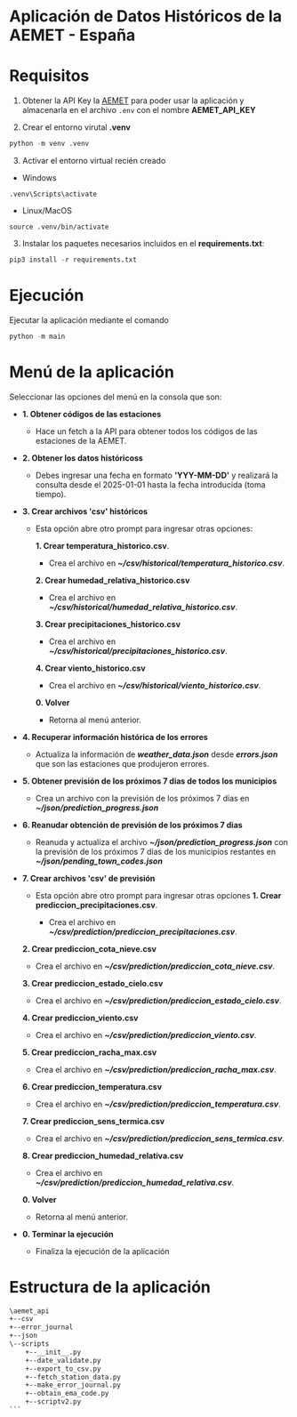 # Aplicación de Datos Históricos de la AEMET - España

# Requisitos
1. Obtener la API Key la [AEMET](https://opendata.aemet.es/centrodedescargas/altaUsuario) para poder usar la aplicación y almacenarla en el archivo ```.env``` con el nombre **AEMET_API_KEY**

2. Crear el entorno virutal **.venv**
```python
python -m venv .venv
```

3. Activar el entorno virtual recién creado
- Windows
```
.venv\Scripts\activate
```

- Linux/MacOS
```
source .venv/bin/activate
```

3. Instalar los paquetes necesarios incluidos en el **requirements.txt**:

```python
pip3 install -r requirements.txt
```

# Ejecución
Ejecutar la aplicación mediante el comando

```python 
python -m main
```

# Menú de la aplicación
Seleccionar las opciones del menú en la consola que son:

- **1. Obtener códigos de las estaciones**
  - Hace un fetch a la API para obtener todos los códigos de las estaciones de la AEMET.
- **2. Obtener los datos históricoss**
  - Debes ingresar una fecha en formato **'YYY-MM-DD'** y realizará la consulta desde el 2025-01-01 hasta la fecha introducida (toma tiempo).

- **3. Crear archivos 'csv' históricos**

  - Esta opción abre otro prompt para ingresar otras opciones:

    **1. Crear temperatura_historico.csv**.

      - Crea el archivo en ***~/csv/historical/temperatura_historico.csv***.

    **2. Crear humedad_relativa_historico.csv**

      - Crea el archivo en ***~/csv/historical/humedad_relativa_historico.csv***.

    **3. Crear precipitaciones_historico.csv**

      - Crea el archivo en ***~/csv/historical/precipitaciones_historico.csv***.

    **4. Crear viento_historico.csv**

      - Crea el archivo en ***~/csv/historical/viento_historico.csv***.

    **0. Volver**

      - Retorna al menú anterior.

- **4. Recuperar información histórica de los errores**

  - Actualiza la información de ***weather_data.json*** desde ***errors.json*** que son las estaciones que produjeron errores.

- **5. Obtener previsión de los próximos 7 dias de todos los municipios**
  - Crea un archivo con la previsión de los próximos 7 días en ***~/json/prediction_progress.json***

- **6. Reanudar obtención de previsión de los próximos 7 dias**
  - Reanuda y actualiza el archivo ***~/json/prediction_progress.json*** con la previsión de los próximos 7 días de los municipios restantes en ***~/json/pending_town_codes.json***

- **7. Crear archivos 'csv' de previsión**

  - Esta opción abre otro prompt para ingresar otras opciones
  **1. Crear prediccion_precipitaciones.csv**.

    - Crea el archivo en ***~/csv/prediction/prediccion_precipitaciones.csv***.

  **2. Crear prediccion_cota_nieve.csv**

    - Crea el archivo en ***~/csv/prediction/prediccion_cota_nieve.csv***.

  **3. Crear prediccion_estado_cielo.csv**

    - Crea el archivo en ***~/csv/prediction/prediccion_estado_cielo.csv***.

  **4. Crear prediccion_viento.csv**

    - Crea el archivo en ***~/csv/prediction/prediccion_viento.csv***.
  
  **5. Crear prediccion_racha_max.csv**

    - Crea el archivo en ***~/csv/prediction/prediccion_racha_max.csv***.

  **6. Crear prediccion_temperatura.csv**

    - Crea el archivo en ***~/csv/prediction/prediccion_temperatura.csv***.

  **7. Crear prediccion_sens_termica.csv**

    - Crea el archivo en ***~/csv/prediction/prediccion_sens_termica.csv***.

  **8. Crear prediccion_humedad_relativa.csv**

    - Crea el archivo en ***~/csv/prediction/prediccion_humedad_relativa.csv***.

  **0. Volver**

    - Retorna al menú anterior.

- **0. Terminar la ejecución**
  - Finaliza la ejecución de la aplicación

# Estructura de la aplicación
````txt
\aemet_api
+--csv
+--error_journal
+--json
\--scripts
    +--__init__.py
    +--date_validate.py
    +--export_to_csv.py
    +--fetch_station_data.py
    +--make_error_journal.py
    +--obtain_ema_code.py
    +--scriptv2.py
```